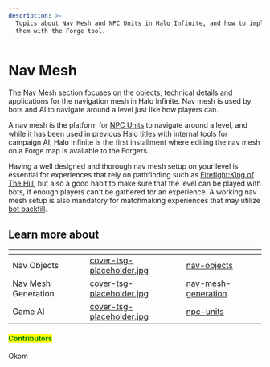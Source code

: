 ```yaml
---
description: >-
  Topics about Nav Mesh and NPC Units in Halo Infinite, and how to implement
  them with the Forge tool.
---
```


# Nav Mesh

The Nav Mesh section focuses on the objects, technical details and applications for the navigation mesh in Halo Infinite. Nav mesh is used by bots and AI to navigate around a level just like how players can.

A nav mesh is the platform for [NPC Units](npc-units/) to navigate around a level, and while it has been used in previous Halo titles with internal tools for campaign AI, Halo Infinite is the first installment where editing the nav mesh on a Forge map is available to the Forgers.

Having a well designed and thorough nav mesh setup on your level is essential for experiences that rely on pathfinding such as [Firefight:King of The Hill](../modes/firefight/firefight-koth/), but also a good habit to make sure that the level can be played with bots, if enough players can't be gathered for an experience. A working nav mesh setup is also mandatory for matchmaking experiences that may utilize [bot backfill](../../ugc/multiplayer/bot-backfill.md).



## Learn more about

<table data-view="cards"><thead><tr><th></th><th data-hidden data-card-cover data-type="files"></th><th data-hidden data-card-target data-type="content-ref"></th></tr></thead><tbody><tr><td>Nav Objects</td><td><a href="../../.gitbook/assets/cover-tsg-placeholder.jpg">cover-tsg-placeholder.jpg</a></td><td><a href="nav-objects/">nav-objects</a></td></tr><tr><td>Nav Mesh Generation</td><td><a href="../../.gitbook/assets/cover-tsg-placeholder.jpg">cover-tsg-placeholder.jpg</a></td><td><a href="nav-mesh-generation/">nav-mesh-generation</a></td></tr><tr><td>Game AI</td><td><a href="../../.gitbook/assets/cover-tsg-placeholder.jpg">cover-tsg-placeholder.jpg</a></td><td><a href="npc-units/">npc-units</a></td></tr></tbody></table>



#### <mark style="color:green;">Contributors</mark>

Okom
